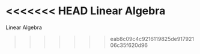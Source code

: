 <<<<<<< HEAD
Linear Algebra
=======
Linear Algebra
>>>>>>> eab8c09c4c9216119825de91792106c35f620d96
